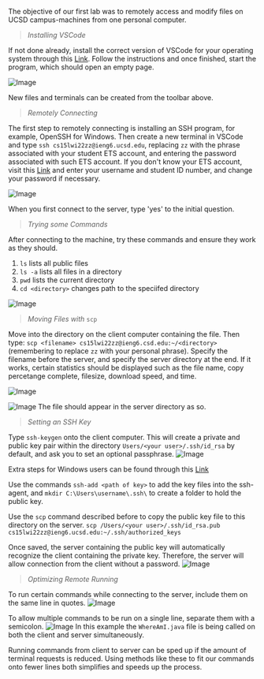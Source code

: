 The objective of our first lab was to remotely access and modify files on UCSD campus-machines from one personal computer.

>*Installing VSCode*

If not done already, install the correct version of VSCode for your operating system through this [Link]( https://code.visualstudio.com/). Follow the instructions and once finished, start the program, which should open an empty page.

![Image](https://i.gyazo.com/d0a170818e2ec5385168fb1b63872fc9.png)

New files and terminals can be created from the toolbar above.

>*Remotely Connecting*

The first step to remotely connecting is installing an SSH program, for example, OpenSSH for Windows.
Then create a new terminal in VSCode and type ```ssh cs15lwi22zz@ieng6.ucsd.edu```, replacing ```zz``` with the phrase associated with your student ETS account, and entering the password associated with such ETS account. If you don't know your ETS account, visit this [Link](https://sdacs.ucsd.edu/~icc/index.php) and enter your username and student ID number, and change your password if necessary. 

![Image](https://i.gyazo.com/6ebe06beeb7c622d365c6cb6c4b9cd99.png)

When you first connect to the server, type 'yes' to the initial question.

>*Trying some Commands*

After connecting to the machine, try these commands and ensure they work as they should.

1. ```ls``` lists all public files
2. ```ls -a``` lists all files in a directory
3. ```pwd``` lists the current directory
4. ```cd <directory>``` changes path to the speciifed directory

![Image](https://i.gyazo.com/635f21d971149ccfd4a9bfde88217047.png)

>*Moving Files with* ```scp```

Move into the directory on the client computer containing the file. Then type:
```scp <filename> cs15lwi22zz@ieng6.csd.edu:~/<directory>``` 
(remembering to replace ```zz``` with your personal phrase).
Specify the filename before the server, and specify the server directory at the end.
If it works, certain statistics should be displayed such as the file name, copy percetange complete, filesize, download speed, and time.

![Image](https://i.gyazo.com/2e7a8b278f7fee8890c01cd8eb285589.png)

![Image](https://i.gyazo.com/80e538d3c85971f26a5979158aa6f6b4.png)
The file should appear in the server directory as so.

>*Setting an SSH Key*

Type ```ssh-keygen``` onto the client computer. This will create a private and public key pair within the directory ```Users/<your user>/.ssh/id_rsa``` by default, and ask you to set an optional passphrase.
![Image](https://i.gyazo.com/aba796d7b1be73dea8fcfb736c84bf87.png)

Extra steps for Windows users can be found through this [Link](https://docs.microsoft.com/en-us/windows-server/administration/openssh/openssh_keymanagement#user-key-generation)

Use the commands ```ssh-add <path of key>``` to add the key files into the ssh-agent, and ```mkdir C:\Users\username\.ssh\``` to create a folder to hold the public key.

Use the ```scp``` command described before to copy the public key file to this directory on the server.
```scp /Users/<your user>/.ssh/id_rsa.pub cs15lwi22zz@ieng6.ucsd.edu:~/.ssh/authorized_keys```

Once saved, the server containing the public key will automatically recognize the client containing the private key. Therefore, the server will allow connection from the client without a password.
![Image](https://i.gyazo.com/a60598dadd98218b4d982e11f17ce019.png)

>*Optimizing Remote Running*

To run certain commands while connecting to the server, include them on the same line in quotes.
![Image](https://i.gyazo.com/ea9fd31542ee332dda199e35a18bd718.png)

To allow multiple commands to be run on a single line, separate them with a semicolon.
![Image](https://i.gyazo.com/aa02decb75b8a06c1cd78a564c49cdf9.png)
In this example the ```WhereAmI.java``` file is being called on both the client and server simultaneously.

Running commands from client to server can be sped up if the amount of terminal requests is reduced.
Using methods like these to fit our commands onto fewer lines both simplifies and speeds up the process.
